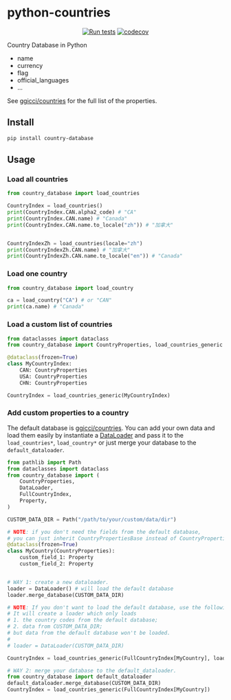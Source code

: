 # python-countries

<div align="center">

[![Run tests](https://github.com/ggicci/python-countries/actions/workflows/run-tests.yml/badge.svg?branch=main)](https://github.com/ggicci/python-countries/actions/workflows/run-tests.yml)
[![codecov](https://codecov.io/gh/ggicci/python-countries/branch/main/graph/badge.svg?token=DPVPXJLDND)](https://codecov.io/gh/ggicci/python-countries)

</div>

Country Database in Python

- name
- currency
- flag
- official_languages
- ...

See [ggicci/countries](https://github.com/ggicci/countries) for the full list of the properties.

## Install

```bash
pip install country-database
```

## Usage

### Load all countries

```python
from country_database import load_countries

CountryIndex = load_countries()
print(CountryIndex.CAN.alpha2_code) # "CA"
print(CountryIndex.CAN.name) # "Canada"
print(CountryIndex.CAN.name.to_locale("zh")) # "加拿大"


CountryIndexZh = load_countries(locale="zh")
print(CountryIndexZh.CAN.name) # "加拿大"
print(CountryIndexZh.CAN.name.to_locale("en")) # "Canada"
```

### Load one country

```python
from country_database import load_country

ca = load_country("CA") # or "CAN"
print(ca.name) # "Canada"
```

### Load a custom list of countries

```python
from dataclasses import dataclass
from country_database import CountryProperties, load_countries_generic

@dataclass(frozen=True)
class MyCountryIndex:
    CAN: CountryProperties
    USA: CountryProperties
    CHN: CountryProperties

CountryIndex = load_countries_generic(MyCountryIndex)
```

### Add custom properties to a country

The default database is [ggicci/countries](https://github.com/ggicci/countries).
You can add your own data and load them easily by instantiate a [DataLoader](./src/country_database/dataloader.py) and pass it to the `load_countries*`, `load_country*` or just merge your database to the `default_dataloader`.

```python
from pathlib import Path
from dataclasses import dataclass
from country_database import (
    CountryProperties,
    DataLoader,
    FullCountryIndex,
    Property,
)

CUSTOM_DATA_DIR = Path("/path/to/your/custom/data/dir")

# NOTE: if you don't need the fields from the default database,
# you can just inherit CountryPropertiesBase instead of CountryProperties
@dataclass(frozen=True)
class MyCountry(CountryProperties):
    custom_field_1: Property
    custom_field_2: Property


# WAY 1: create a new dataloader.
loader = DataLoader() # will load the default database
loader.merge_database(CUSTOM_DATA_DIR)

# NOTE: If you don't want to load the default database, use the following statement:
# It will create a loader which only loads
# 1. the country codes from the default database;
# 2. data from CUSTOM_DATA_DIR;
# but data from the default database won't be loaded.
#
# loader = DataLoader(CUSTOM_DATA_DIR)

CountryIndex = load_countries_generic(FullCountryIndex[MyCountry], loader=loader)

# WAY 2: merge your database to the default_dataloader.
from country_database import default_dataloader
default_dataloader.merge_database(CUSTOM_DATA_DIR)
CountryIndex = load_countries_generic(FullCountryIndex[MyCountry])
```
